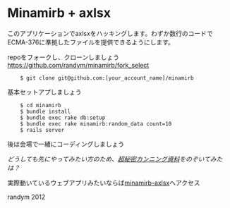 # Minamirb + axlsx #
このアプリケーションでaxlsxをハッキングします。わずか数行のコードでECMA-376に準拠したファイルを提供できるようにします。

repoをフォークし、クローンしましょう
https://github.com/randym/minamirb/fork_select
```shell
    $ git clone git@github.com:[your_account_name]/minamirb
```
基本セットアプしましょう
```shell
    $ cd minamirb
    $ bundle install
    $ bundle exec rake db:setup
    $ bundle exec rake minamirb:random_data count=10
    $ rails server
```
後は会場で一緒にコーディングしましょう

_どうしても先にやってみたい方のため、[超秘密カンニング資料](http://minamirb-axlsx.herokuapp.com/himitsu.html)をのぞいてみたは？_

実際動いているウェブアプリみたいならば[minamirb-axlsx](http://minamirb-axles.herokuapp.com)へアクセス


randym 2012


